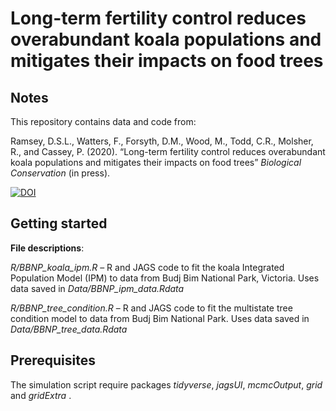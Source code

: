 Long-term fertility control reduces overabundant koala populations and
mitigates their impacts on food trees
================

## Notes

This repository contains data and code from:

Ramsey, D.S.L., Watters, F., Forsyth, D.M., Wood, M., Todd, C.R.,
Molsher, R., and Cassey, P. (2020). “Long-term fertility control reduces
overabundant koala populations and mitigates their impacts on food
trees” *Biological Conservation* (in press).

[![DOI](https://zenodo.org/badge/316354902.svg)](https://zenodo.org/badge/latestdoi/316354902)

## Getting started

**File descriptions**:

*R/BBNP\_koala\_ipm.R* – R and JAGS code to fit the koala Integrated
Population Model (IPM) to data from Budj Bim National Park, Victoria.
Uses data saved in *Data/BBNP\_ipm\_data.Rdata*

*R/BBNP\_tree\_condition.R* – R and JAGS code to fit the multistate tree
condition model to data from Budj Bim National Park. Uses data saved in
*Data/BBNP\_tree\_data.Rdata*

## Prerequisites

The simulation script require packages *tidyverse*, *jagsUI*,
*mcmcOutput*, *grid* and *gridExtra* .

